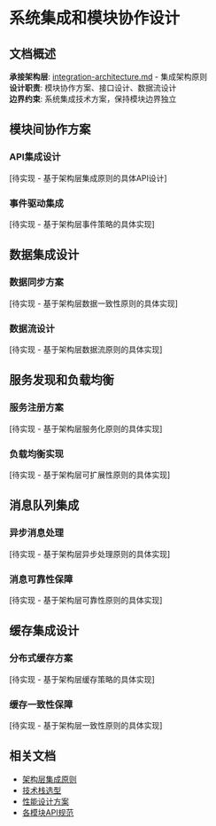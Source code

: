 # 系统集成和模块协作设计

## 文档概述
**承接架构层**: [integration-architecture.md](../../architecture/integration-architecture.md) - 集成架构原则  
**设计职责**: 模块协作方案、接口设计、数据流设计  
**边界约束**: 系统集成技术方案，保持模块边界独立  

## 模块间协作方案

### API集成设计
[待实现 - 基于架构层集成原则的具体API设计]

### 事件驱动集成
[待实现 - 基于架构层事件策略的具体实现]

## 数据集成设计

### 数据同步方案
[待实现 - 基于架构层数据一致性原则的具体实现]

### 数据流设计
[待实现 - 基于架构层数据流原则的具体实现]

## 服务发现和负载均衡

### 服务注册方案
[待实现 - 基于架构层服务化原则的具体实现]

### 负载均衡实现
[待实现 - 基于架构层可扩展性原则的具体实现]

## 消息队列集成

### 异步消息处理
[待实现 - 基于架构层异步处理原则的具体实现]

### 消息可靠性保障
[待实现 - 基于架构层可靠性原则的具体实现]

## 缓存集成设计

### 分布式缓存方案
[待实现 - 基于架构层缓存策略的具体实现]

### 缓存一致性保障
[待实现 - 基于架构层一致性原则的具体实现]

## 相关文档
- [架构层集成原则](../../architecture/integration-architecture.md)
- [技术栈选型](./technology-stack.md)
- [性能设计方案](./performance-design.md)
- [各模块API规范](../modules/README.md)
